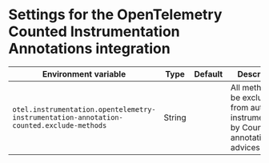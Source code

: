 # Settings for the OpenTelemetry Counted Instrumentation Annotations integration

| Environment variable                                                                    | Type   | Default | Description                                                                         |
|-----------------------------------------------------------------------------------------| ------ | ------- |-------------------------------------------------------------------------------------|
| `otel.instrumentation.opentelemetry-instrumentation-annotation-counted.exclude-methods` | String |         | All methods to be excluded from auto-instrumentation by Counted annotation advices. |
